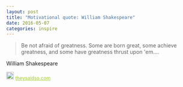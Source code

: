 ```yaml
---
layout: post
title: "Motivational quote: William Shakespeare"
date: 2016-05-07
categories: inspire
---
```

> Be not afraid of greatness. Some are born great, some achieve greatness, and some have greatness thrust upon 'em....

William Shakespeare

<span style="z-index:50;font-size:0.9em;"><img src="https://theysaidso.com/branding/theysaidso.png" height="20" width="20" alt="theysaidso.com"/><a href="https://theysaidso.com" title="Powered by quotes from theysaidso.com" style="color: #9fcc25; margin-left: 4px; vertical-align: middle;">theysaidso.com</a></span>
